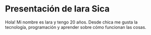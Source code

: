 # Presentación de Iara Sica

Hola! Mi nombre es Iara y tengo 20 años. Desde chica me gusta la tecnología, programación y aprender sobre cómo funcionan las cosas. 
